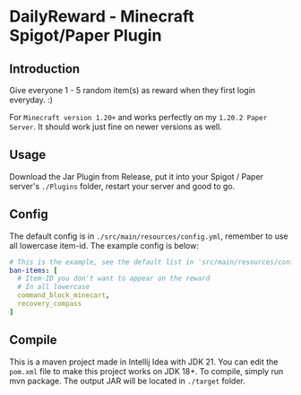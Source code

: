 # DailyReward - Minecraft Spigot/Paper Plugin

## Introduction

Give everyone 1 - 5 random item(s) as reward when they first login everyday. :)

For ```Minecraft version 1.20+``` and works perfectly on my ```1.20.2 Paper Server```. It should work just fine on newer
versions as well.

## Usage

Download the Jar Plugin from Release, put it into your Spigot / Paper server's `````./Plugins````` folder, restart your
server and good to go.

## Config

The default config is in ```./src/main/resources/config.yml```, remember to use all lowercase item-id.
The example config is below:

```yaml
# This is the example, see the default list in 'src/main/resources/config.yml'
ban-items: [
  # Item-ID you don't want to appear on the reward
  # In all lowercase
  command_block_minecart,
  recovery_compass
]
```

## Compile

This is a maven project made in Intellij Idea with JDK 21. You can edit the ```pom.xml``` file to make this project
works on JDK 18+. To compile, simply run mvn package. The output JAR will be located
in ```./target``` folder.